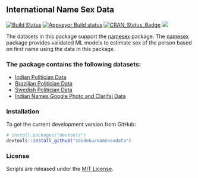 ## International Name Sex Data
[![Build Status](https://travis-ci.org/appeler/namesexdata.svg?branch=master)](https://travis-ci.org/appeler/namesexdata)
[![Appveyor Build status](https://ci.appveyor.com/api/projects/status/pxxj91y3ngw42wt2?svg=true)](https://ci.appveyor.com/project/appeler/namesexdata)
[![CRAN_Status_Badge](http://www.r-pkg.org/badges/version/namesexdata)](http://cran.r-project.org/package=namesexdata)
![](http://cranlogs.r-pkg.org/badges/grand-total/namesexdata)

The datasets in this package support the [namesex](https://github.com/soodoku/namesex) package. The [namesex](https://github.com/soodoku/namesex) package provides validated ML models to estimate sex of the person based on first name using the data in this package.  

### The package contains the following datasets:

* [Indian Politician Data](https://github.com/soodoku/indian-politician-bios)  
* [Brazilian Politician Data](https://github.com/lukesonnet/brazilNames)
* [Swedish Politician Data](https://github.com/soodoku/namesexdata/tree/master/data-raw/se)
* [Indian Names Google Photo and Clarifai Data](https://github.com/soodoku/clarifai_gender)

### Installation

To get the current development version from GitHub:

```r
# install.packages("devtools")
devtools::install_github("soodoku/namesexdata")
```

### License

Scripts are released under the [MIT License](https://opensource.org/licenses/MIT).
